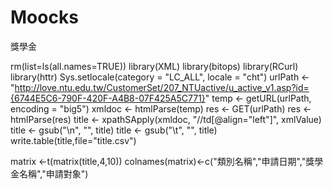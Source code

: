 # Moocks
獎學金

rm(list=ls(all.names=TRUE))
library(XML)
library(bitops)
library(RCurl)
library(httr)
Sys.setlocale(category = "LC_ALL", locale = "cht")
urlPath <- "http://love.ntu.edu.tw/CustomerSet/207_NTUactive/u_active_v1.asp?id={6744E5C6-790F-420F-A4B8-07F425A5C771}"
temp    <- getURL(urlPath, encoding = "big5")
xmldoc  <- htmlParse(temp)
res <- GET(urlPath)
res  <- htmlParse(res)
title   <- xpathSApply(xmldoc, "//td[@align=\"left\"]", xmlValue)
title   <- gsub("\n", "", title)
title   <- gsub("\t", "", title)
write.table(title,file="title.csv")

matrix  <-t(matrix(title,4,10))
colnames(matrix)<-c("類別名稱","申請日期","獎學金名稱","申請對象")
